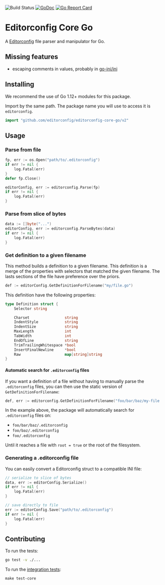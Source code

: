 ![Build Status](https://github.com/editorconfig/editorconfig-core-go/workflows/.github/workflows/main.yml/badge.svg)
[![GoDoc](https://godoc.org/github.com/editorconfig/editorconfig-core-go?status.svg)](https://godoc.org/github.com/editorconfig/editorconfig-core-go)
[![Go Report Card](https://goreportcard.com/badge/github.com/editorconfig/editorconfig-core-go)](https://goreportcard.com/report/github.com/editorconfig/editorconfig-core-go)

# Editorconfig Core Go

A [Editorconfig][editorconfig] file parser and manipulator for Go.

## Missing features

- escaping comments in values, probably in [go-ini/ini](https://github.com/go-ini/ini)

## Installing

We recommend the use of Go 1.12+ modules for this package.

Import by the same path. The package name you will use to access it is
`editorconfig`.

```go
import "github.com/editorconfig/editorconfig-core-go/v2"
```

## Usage

### Parse from file

```go
fp, err := os.Open("path/to/.editorconfig")
if err != nil {
	log.Fatal(err)
}
defer fp.Close()

editorConfig, err := editorconfig.Parse(fp)
if err != nil {
	log.Fatal(err)
}
```

### Parse from slice of bytes

```go
data := []byte("...")
editorConfig, err := editorconfig.ParseBytes(data)
if err != nil {
	log.Fatal(err)
}
```

### Get definition to a given filename

This method builds a definition to a given filename.
This definition is a merge of the properties with selectors that matched the
given filename.
The lasts sections of the file have preference over the priors.

```go
def := editorConfig.GetDefinitionForFilename("my/file.go")
```

This definition have the following properties:

```go
type Definition struct {
	Selector string

	Charset                string
	IndentStyle            string
	IndentSize             string
	MaxLength              int
	TabWidth               int
	EndOfLine              string
	TrimTrailingWhitespace *bool
	InsertFinalNewline     *bool
	Raw                    map[string]string
}
```

#### Automatic search for `.editorconfig` files

If you want a definition of a file without having to manually
parse the `.editorconfig` files, you can then use the static version
of `GetDefinitionForFilename`:

```go
def, err := editorconfig.GetDefinitionForFilename("foo/bar/baz/my-file.go")
```

In the example above, the package will automatically search for
`.editorconfig` files on:

- `foo/bar/baz/.editorconfig`
- `foo/baz/.editorconfig`
- `foo/.editorconfig`

Until it reaches a file with `root = true` or the root of the filesystem.

### Generating a .editorconfig file

You can easily convert a Editorconfig struct to a compatible INI file:

```go
// serialize to slice of bytes
data, err := editorConfig.Serialize()
if err != nil {
	log.Fatal(err)
}

// save directly to file
err := editorConfig.Save("path/to/.editorconfig")
if err != nil {
	log.Fatal(err)
}
```

## Contributing

To run the tests:

```bash
go test -v ./...
```

To run the [integration tests](https://github.com/editorconfig/editorconfig-core-test):

```
make test-core
```

[editorconfig]: https://editorconfig.org/
